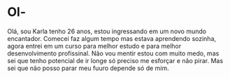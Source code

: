 # Ol-
Olá, sou Karla tenho 26 anos, estou ingressando em um novo mundo encantador.
Comecei faz algum tempo mas estava aprendendo sozinha, agora entrei em um curso para melhor estudo
e para melhor desenvolvimento profissinal.
Não vou mentir estou com muito medo, mas sei que tenho potencial de ir longe só preciso me esforçar e não pirar.
Mas sei que não posso parar meu fuuro depende só de mim.
